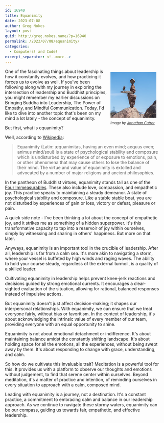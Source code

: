 ```yaml
---
id: 16940
title: Equanimity
date: 2023-07-08
author: Greg Nokes
layout: post
guid: http://greg.nokes.name/?p=16940
permalink: /2023/07/08/equanimity/
categories:
  - Computers! and Code!
excerpt_separator: <!--more-->
---
```


<div style="float: right; padding: 10px 10px 10px 10px;"><img src="/binaries/2023/07/Equanimity.jpg" width="150" alt=" Balanced Rocks"><br />
<sub><i>Image by <a href="https://www.flickr.com/photos/joncutrer/46806250465/in/photolist-2ej7gyn-2fsdbeU-2etxiFJ-RP7xTa-MyDg3N">Jonathan Cutrer</a></i></sub></div>

One of the fascinating things about leadership is how it constantly evolves, and how practicing it forces us to evolve as well. If you've been following along with my journey in exploring the intersection of leadership and Buddhist principles, you might remember my earlier discussions on Bringing Buddha into Leadership, The Power of Empathy, and Mindful Communication. Today, I'd like to dive into another topic that's been on my mind a lot lately - the concept of equanimity.

<!--more-->

But first, what is equanimity?

Well, according to [Wikipedia](https://en.wikipedia.org/wiki/Equanimity):

> Equanimity (Latin: æquanimitas, having an even mind; aequus even; animus mind/soul) is a state of psychological stability and composure which is undisturbed by experience of or exposure to emotions, pain, or other phenomena that may cause others to lose the balance of their mind. The virtue and value of equanimity is extolled and advocated by a number of major religions and ancient philosophies.

In the pantheon of Buddhist virtues, equanimity stands tall as one of the [Four Immeasurables](https://en.wikipedia.org/wiki/Brahmavihara). These also include love, compassion, and empathetic joy. This practice speaks to maintaining a steady demeanor. A state of psychological stability and composure. Like a stable stable boat, you are not disturbed by experiences of gain or loss, victory or defeat, pleasure or pain.

A quick side note - I've been thinking a lot about the concept of empathetic joy, and it strikes me as something of a hidden superpower. It's this transformative capacity to tap into a reservoir of joy within ourselves, simply by witnessing and sharing in others' happiness. But more on that later.

Anyways, equanimity is an important tool in the crucible of leadership. After all, leadership is far from a calm sea. It's more akin to navigating a storm, where your vessel is buffeted by high winds and raging waves. The ability to hold your course steady, regardless of the external turmoil, is a quality of a skilled leader.

Cultivating equanimity in leadership helps prevent knee-jerk reactions and decisions guided by strong emotional currents. It encourages a clear-sighted evaluation of the situation, allowing for rational, balanced responses instead of impulsive actions.

But equanimity doesn't just affect decision-making; it shapes our interpersonal relationships. With equanimity, we can ensure that we treat everyone fairly, without bias or favoritism. In the context of leadership, it's about acknowledging the intrinsic value of every member of our team, providing everyone with an equal opportunity to shine.

Equanimity is not about emotional detachment or indifference. It's about maintaining balance amidst the constantly shifting landscape. It's about holding space for all the emotions, all the experiences, without being swept away by them. It's about responding to change with grace, understanding, and calm.

So how do we cultivate this invaluable trait? Meditation is a powerful tool for this. It provides us with a platform to observe our thoughts and emotions without judgement, to find that serene center within ourselves. Beyond meditation, it's a matter of practice and intention, of reminding ourselves in every situation to approach with a calm, composed mind.

Leading with equanimity is a journey, not a destination. It's a constant practice, a commitment to embracing calm and balance in our leadership approach. As we continue to navigate these stormy waters, equanimity can be our compass, guiding us towards fair, empathetic, and effective leadership.
